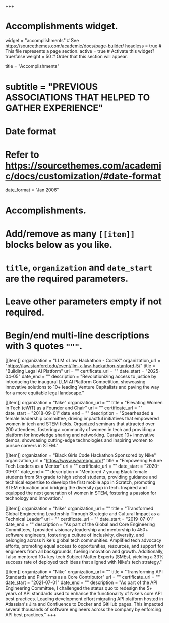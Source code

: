 +++
# Accomplishments widget.
widget = "accomplishments"  # See https://sourcethemes.com/academic/docs/page-builder/
headless = true  # This file represents a page section.
active = true  # Activate this widget? true/false
weight = 50  # Order that this section will appear.

title = "Accomplishments"
# subtitle = "PREVIOUS ASSOCIATIONS THAT HELPED TO GATHER EXPERIENCE"

# Date format
#   Refer to https://sourcethemes.com/academic/docs/customization/#date-format
date_format = "Jan 2006"

# Accomplishments.
#   Add/remove as many `[[item]]` blocks below as you like.
#   `title`, `organization` and `date_start` are the required parameters.
#   Leave other parameters empty if not required.
#   Begin/end multi-line descriptions with 3 quotes `"""`.

[[item]]
  organization = "LLM x Law Hackathon - CodeX"
  organization_url = "https://law.stanford.edu/event/llm-x-law-hackathon-stanford-5/"
  title = "Building Legal AI Platform"
  url = ""
  certificate_url = ""
  date_start = "2025-04-05"
  date_end = ""
  description = "Revolutionizing access to justice by introducing the inaugural LLM AI Platform Competition, showcasing innovative solutions to 10+ leading Venture Capitalists and paving the way for a more equitable legal landscape."

[[item]]
  organization = "Nike"
  organization_url = ""
  title = "Elevating Women in Tech (eWiT) as a Founder and Chair"
  url = ""
  certificate_url = ""
  date_start = "2018-09-01"
  date_end = ""
  description = "Spearheaded a female leadership committee, driving impactful initiatives that empowered women in tech and STEM fields. Organized seminars that attracted over 200 attendees, fostering a community of women in tech and providing a platform for knowledge sharing and networking.  Curated 10+ innovative demos, showcasing cutting-edge technologies and inspiring women to pursue careers in STEM." 

[[item]]
  organization = "Black Girls Code Hackathon Sponsored by Nike"
  organization_url = "https://www.wearebgc.org/"
  title = "Empowering Future Tech Leaders as a Mentor"
  url = ""
  certificate_url = ""
  date_start = "2020-09-01"
  date_end = ""
  description = "Mentored 7 young Black female students from 5th grade to high school students, providing guidance and technical expertise to develop the first mobile app in Scratch, promoting STEM education and bridging the diversity gap in tech. Inspired and equipped the next generation of women in STEM, fostering a passion for technology and innovation." 

[[item]]
  organization = "Nike"
  organization_url = ""
  title = "Transformed Global Engineering Leadership Through Strategic and Cultural Impact as a Technical Leader"
  url = ""
  certificate_url = ""
  date_start = "2019-07-01"
  date_end = ""
  description = "As part of the Global and Core Engineering Committees, I provided visionary leadership and mentorship to 450+ software engineers, fostering a culture of inclusivity, diversity, and belonging across Nike's global tech communities. Amplified tech advocacy efforts, promoting equal access to opportunities, resources, and support for engineers from all backgrounds, fueling innovation and growth. Additionally, I also mentored 10+ key tech Subject Matter Experts (SMEs), yielding a 33% success rate of deployed tech ideas that aligned with Nike's tech strategy."

[[item]]
  organization = "Nike"
  organization_url = ""
  title = "Transforming API Standards and Platforms as a Core Contributor"
  url = ""
  certificate_url = ""
  date_start = "2021-07-01"
  date_end = ""
  description = "As part of the API Engineering Committee, I challenged the status quo to redesign the 5+ years of API standards used to enhance the functionality of Nike's core API best practices. Leading development effort migrating API platform hosted in Atlassian's Jira and Confluence to Docker and GitHub pages. This impacted several thousands of software engineers across the company by enforcing API best practices."
+++

